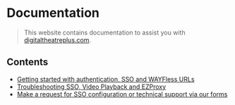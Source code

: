 # Documentation

> This website contains documentation to assist you with [digitaltheatreplus.com](https://www.digitaltheatreplus.com).

## Contents

* [Getting started with authentication, SSO and WAYFless URLs](/getting-started/README.md)
* [Troubleshooting SSO, Video Playback and EZProxy](/troubleshooting/README.md)
* [Make a request for SSO configuration or technical support via our forms](/support-forms/README/md)

